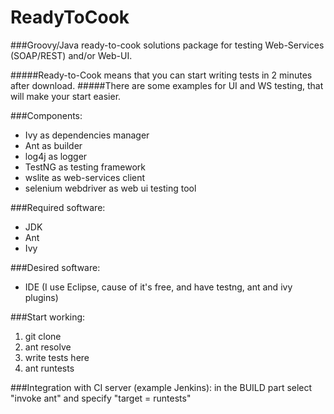 ReadyToCook
===========

###Groovy/Java ready-to-cook solutions package for testing Web-Services (SOAP/REST) and/or Web-UI.

#####Ready-to-Cook means that you can start writing tests in 2 minutes after download.
#####There are some examples for UI and WS testing, that will make your start easier.

###Components:
* Ivy as dependencies manager
* Ant as builder
* log4j as logger
* TestNG as testing framework
* wslite as web-services client
* selenium webdriver as web ui testing tool

###Required software:
* JDK
* Ant
* Ivy

###Desired software:
* IDE (I use Eclipse, cause of it's free, and have testng, ant and ivy plugins)

###Start working:
1. git clone
2. ant resolve
3. write tests here
4. ant runtests

###Integration with CI server (example Jenkins):
in the BUILD part select "invoke ant" and specify "target = runtests"
